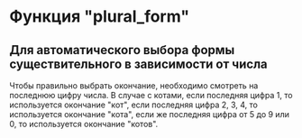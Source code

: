 # Функция "plural_form"
## Для автоматического выбора формы существительного в зависимости от числа
Чтобы правильно выбрать окончание, необходимо смотреть 
на последнюю цифру числа. В случае с котами, если последняя 
цифра 1, то используется окончание "кот", если последняя 
цифра 2, 3, 4, то используется окончание "кота", если же 
последняя цифра от 5 до 9 или 0, то используется окончание 
"котов".
